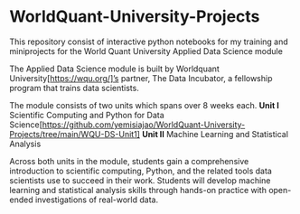 # WorldQuant-University-Projects


This repository consist of interactive python notebooks for my training and miniprojects for the World Quant University Applied Data Science module

The Applied Data Science module is built by Worldquant University[https://wqu.org/]’s partner, The Data Incubator, a fellowship program that trains data scientists.

The module consists of two units which spans over 8 weeks each. 
**Unit I** Scientific Computing and Python for Data Science[https://github.com/yemisiajao/WorldQuant-University-Projects/tree/main/WQU-DS-Unit1]
**Unit II** Machine Learning and Statistical Analysis

Across both units in the module, students gain a comprehensive introduction to scientific computing, Python, and the related tools data scientists use to succeed in their work. Students will develop machine learning and statistical analysis skills through hands-on practice with open-ended investigations of real-world data.
